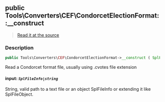 ## public Tools\Converters\CEF\CondorcetElectionFormat::__construct

> [Read it at the source](https://github.com/julien-boudry/Condorcet/blob/master/src/Tools/Converters/CEF/CondorcetElectionFormat.php#L148)

### Description    

```php
public Tools\Converters\CEF\CondorcetElectionFormat->__construct ( SplFileInfo|string $input )
```

Read a Condorcet format file, usually using .cvotes file extension
    

#### **input:** *`SplFileInfo|string`*   
String, valid path to a text file or an object SplFileInfo or extending it like SplFileObject.    
